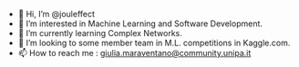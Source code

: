 - 👋 Hi, I’m @jouleffect
- 👀 I’m interested in Machine Learning and Software Development.
- 🌱 I’m currently learning Complex Networks.
- 💞️ I’m looking to some member team in M.L. competitions in Kaggle.com.
- 📫 How to reach me : giulia.maraventano@community.unipa.it

<!---
jouleffect/jouleffect is a ✨ special ✨ repository because its `README.md` (this file) appears on your GitHub profile.
You can click the Preview link to take a look at your changes.
--->

